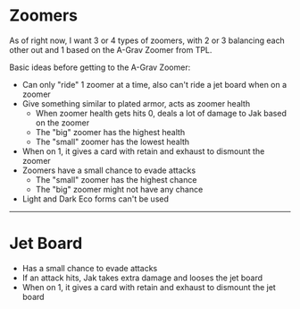 # Zoomers

As of right now, I want 3 or 4 types of zoomers, with 2 or 3 balancing each other out and 1 based on the A-Grav Zoomer from TPL.

Basic ideas before getting to the A-Grav Zoomer:
* Can only "ride" 1 zoomer at a time, also can't ride a jet board when on a zoomer
* Give something similar to plated armor, acts as zoomer health
    * When zoomer health gets hits 0, deals a lot of damage to Jak based on the zoomer
    * The "big" zoomer has the highest health
    * The "small" zoomer has the lowest health
* When on 1, it gives a card with retain and exhaust to dismount the zoomer
* Zoomers have a small chance to evade attacks
    * The "small" zoomer has the highest chance
    * The "big" zoomer might not have any chance
* Light and Dark Eco forms can't be used

---

# Jet Board

* Has a small chance to evade attacks
* If an attack hits, Jak takes extra damage and looses the jet board
* When on 1, it gives a card with retain and exhaust to dismount the jet board